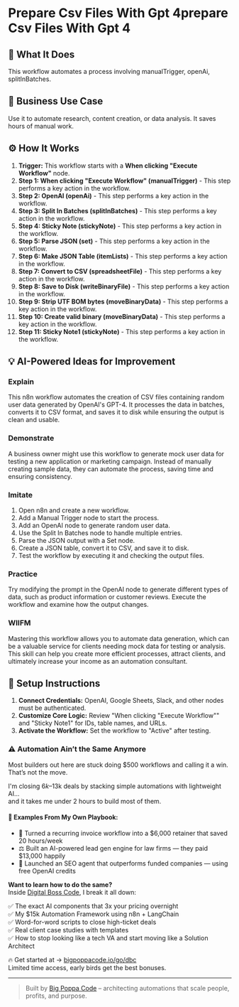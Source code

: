 # Prepare Csv Files With Gpt 4prepare Csv Files With Gpt 4

## 🚀 What It Does
This workflow automates a process involving manualTrigger, openAi, splitInBatches.

## 💼 Business Use Case
Use it to automate research, content creation, or data analysis. It saves hours of manual work.

## ⚙️ How It Works
1.  **Trigger:** This workflow starts with a **When clicking "Execute Workflow"** node.
2. **Step 1: When clicking "Execute Workflow" (manualTrigger)** - This step performs a key action in the workflow.
3. **Step 2: OpenAI (openAi)** - This step performs a key action in the workflow.
4. **Step 3: Split In Batches (splitInBatches)** - This step performs a key action in the workflow.
5. **Step 4: Sticky Note (stickyNote)** - This step performs a key action in the workflow.
6. **Step 5: Parse JSON (set)** - This step performs a key action in the workflow.
7. **Step 6: Make JSON Table (itemLists)** - This step performs a key action in the workflow.
8. **Step 7: Convert to CSV (spreadsheetFile)** - This step performs a key action in the workflow.
9. **Step 8: Save to Disk (writeBinaryFile)** - This step performs a key action in the workflow.
10. **Step 9: Strip UTF BOM bytes (moveBinaryData)** - This step performs a key action in the workflow.
11. **Step 10: Create valid binary (moveBinaryData)** - This step performs a key action in the workflow.
12. **Step 11: Sticky Note1 (stickyNote)** - This step performs a key action in the workflow.

## 💡 AI-Powered Ideas for Improvement
### Explain
This n8n workflow automates the creation of CSV files containing random user data generated by OpenAI's GPT-4. It processes the data in batches, converts it to CSV format, and saves it to disk while ensuring the output is clean and usable.

### Demonstrate
A business owner might use this workflow to generate mock user data for testing a new application or marketing campaign. Instead of manually creating sample data, they can automate the process, saving time and ensuring consistency.

### Imitate
1. Open n8n and create a new workflow.
2. Add a Manual Trigger node to start the process.
3. Add an OpenAI node to generate random user data.
4. Use the Split In Batches node to handle multiple entries.
5. Parse the JSON output with a Set node.
6. Create a JSON table, convert it to CSV, and save it to disk.
7. Test the workflow by executing it and checking the output files.

### Practice
Try modifying the prompt in the OpenAI node to generate different types of data, such as product information or customer reviews. Execute the workflow and examine how the output changes.

### WIIFM
Mastering this workflow allows you to automate data generation, which can be a valuable service for clients needing mock data for testing or analysis. This skill can help you create more efficient processes, attract clients, and ultimately increase your income as an automation consultant.

## 🔧 Setup Instructions
1. **Connect Credentials:** OpenAI, Google Sheets, Slack, and other nodes must be authenticated.
2. **Customize Core Logic:** Review "When clicking "Execute Workflow"" and "Sticky Note1" for IDs, table names, and URLs.
3. **Activate the Workflow:** Set the workflow to "Active" after testing.

### ⚠️ Automation Ain’t the Same Anymore

Most builders out here are stuck doing $500 workflows and calling it a win.  
That’s not the move.  

I'm closing $6k–$13k deals by stacking simple automations with lightweight AI...  
and it takes me under 2 hours to build most of them.

#### 🧠 Examples From My Own Playbook:
- 🔁 Turned a recurring invoice workflow into a $6,000 retainer that saved 20 hours/week  
- ⚖️ Built an AI-powered lead gen engine for law firms — they paid $13,000 happily  
- 🚀 Launched an SEO agent that outperforms funded companies — using free OpenAI credits  

**Want to learn how to do the same?**  
Inside [Digital Boss Code](https://bigpoppacode.io/go/dbc), I break it all down:

✅ The exact AI components that 3x your pricing overnight  
✅ My $15k Automation Framework using n8n + LangChain  
✅ Word-for-word scripts to close high-ticket deals  
✅ Real client case studies with templates  
✅ How to stop looking like a tech VA and start moving like a Solution Architect  

🔥 Get started at → [bigpoppacode.io/go/dbc](https://bigpoppacode.io/go/dbc)  
Limited time access, early birds get the best bonuses.

---
> Built by [Big Poppa Code](https://bigpoppacode.io) – architecting automations that scale people, profits, and purpose.
